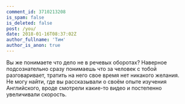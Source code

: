 ```yaml
---
comment_id: 3710213208
is_spam: false
is_deleted: false
post: /you/
date: 2018-01-16T08:37:02Z
author_fullname: 'Тим'
author_is_anon: true
---
```


<p>Вы  же понимаете что дело не в речевых оборотах? Наверное подсознательно сразу понимаешь что за человек с тобой разговаривает, тратить на него свое время нет никакого желания.  <br>Не могу найти, где вы рассказывали о своём опыте изучения Английского, вроде смотрели какие-то видео и постепенно увеличивали скорость.</p>
